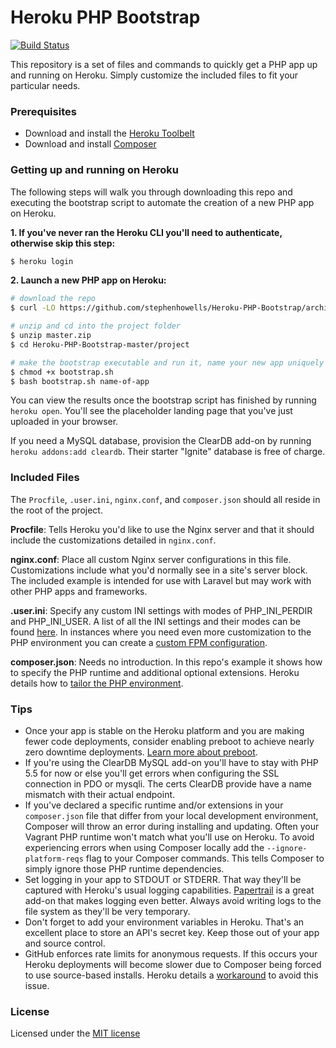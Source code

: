 # Heroku PHP Bootstrap

[![Build Status](https://travis-ci.org/stephenhowells/Heroku-PHP-Bootstrap.svg?branch=master)](https://travis-ci.org/stephenhowells/Heroku-PHP-Bootstrap)

This repository is a set of files and commands to quickly get a PHP app up and running on Heroku. Simply customize the included files to fit your particular needs.

### Prerequisites

- Download and install the [Heroku Toolbelt](https://toolbelt.heroku.com/)
- Download and install [Composer](https://getcomposer.org/download/)

### Getting up and running on Heroku

The following steps will walk you through downloading this repo and executing the bootstrap script to automate the creation of a new PHP app on Heroku.

**1. If you've never ran the Heroku CLI you'll need to authenticate, otherwise skip this step:**

```bash
$ heroku login
```

**2. Launch a new PHP app on Heroku:**

```bash
# download the repo
$ curl -LO https://github.com/stephenhowells/Heroku-PHP-Bootstrap/archive/master.zip

# unzip and cd into the project folder
$ unzip master.zip
$ cd Heroku-PHP-Bootstrap-master/project 

# make the bootstrap executable and run it, name your new app uniquely
$ chmod +x bootstrap.sh
$ bash bootstrap.sh name-of-app
```

You can view the results once the bootstrap script has finished by running `heroku open`. You'll see the placeholder landing page that you've just uploaded in your browser.

If you need a MySQL database, provision the ClearDB add-on by running `heroku addons:add cleardb`. Their starter "Ignite" database is free of charge.

### Included Files

The `Procfile`, `.user.ini`, `nginx.conf`, and `composer.json` should all reside in the root of the project.

**Procfile**: Tells Heroku you'd like to use the Nginx server and that it should include the customizations detailed in `nginx.conf`.

**nginx.conf**: Place all custom Nginx server configurations in this file. Customizations include what you'd normally see in a site's server block. The included example is intended for use with Laravel but may work with other PHP apps and frameworks.

**.user.ini**: Specify any custom INI settings with modes of PHP_INI_PERDIR and PHP_INI_USER. A list of all the INI settings and their modes can be found [here](http://php.net/manual/en/ini.list.php). In instances where you need even more customization to the PHP environment you can create a [custom FPM configuration](https://devcenter.heroku.com/articles/custom-php-settings#php-fpm-configuration-include).

**composer.json**: Needs no introduction. In this repo's example it shows how to specify the PHP runtime and additional optional extensions. Heroku details how to [tailor the PHP environment](https://devcenter.heroku.com/articles/php-support).

### Tips

- Once your app is stable on the Heroku platform and you are making fewer code deployments, consider enabling preboot to achieve nearly zero downtime deployments. [Learn more about preboot](https://devcenter.heroku.com/articles/preboot).
- If you're using the ClearDB MySQL add-on you'll have to stay with PHP 5.5 for now or else you'll get errors when configuring the SSL connection in PDO or mysqli. The certs ClearDB provide have a name mismatch with their actual endpoint.
- If you've declared a specific runtime and/or extensions in your `composer.json` file that differ from your local development environment, Composer will throw an error during installing and updating. Often your Vagrant PHP runtime won't match what you'll use on Heroku. To avoid experiencing errors when using Composer locally add the `--ignore-platform-reqs` flag to your Composer commands. This tells Composer to simply ignore those PHP runtime dependencies.
- Set logging in your app to STDOUT or STDERR. That way they'll be captured with Heroku's usual logging capabilities. [Papertrail](https://papertrailapp.com) is a great add-on that makes logging even better. Always avoid writing logs to the file system as they'll be very temporary.
- Don't forget to add your environment variables in Heroku. That's an excellent place to store an API's secret key. Keep those out of your app and source control.
- GitHub enforces rate limits for anonymous requests. If this occurs your Heroku deployments will become slower due to Composer being forced to use source-based installs. Heroku details a [workaround](https://devcenter.heroku.com/articles/php-support#custom-github-oauth-tokens) to avoid this issue.

### License

Licensed under the [MIT license](http://opensource.org/licenses/MIT)